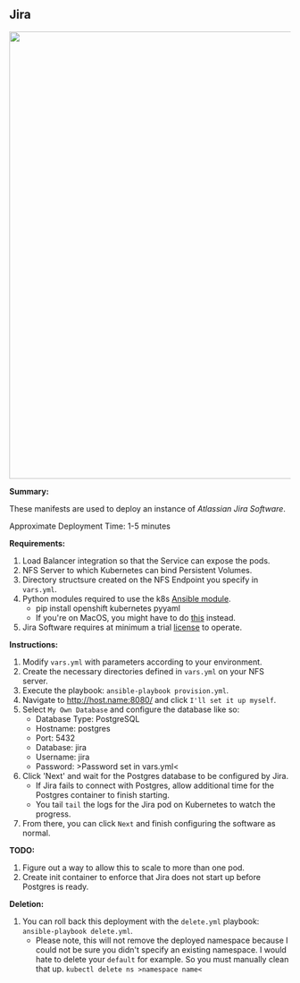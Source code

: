 ## Jira

<p align="center">
  <img src="https://raw.githubusercontent.com/zimmertr/Kubernetes-Manifests/master/Jira_Software/screenshot.png" width="800">
</p>

**Summary:**

These manifests are used to deploy an instance of *Atlassian Jira Software*. 

Approximate Deployment Time: 1-5 minutes

**Requirements:**  

1. Load Balancer integration so that the Service can expose the pods.
2. NFS Server to which Kubernetes can bind Persistent Volumes.
3. Directory structsure created on the NFS Endpoint you specify in `vars.yml`.
4. Python modules required to use the k8s [Ansible module](https://docs.ansible.com/ansible/latest/modules/k8s_module.html).    
    * pip install openshift kubernetes pyyaml 
    * If you're on MacOS, you might have to do [this](https://github.com/ansible/ansible/issues/43637#issuecomment-443495763) instead.  
5. Jira Software requires at minimum a trial [license](https://www.atlassian.com/software/jira/pricing?tab=self-managed) to operate. 

**Instructions:**  

1. Modify `vars.yml` with parameters according to your environment.
2. Create the necessary directories defined in `vars.yml` on your NFS server.
3. Execute the playbook: `ansible-playbook provision.yml`.  
4. Navigate to http://host.name:8080/ and click `I'll set it up myself`.
5. Select `My Own Database` and configure the database like so:
    * Database Type: PostgreSQL
    * Hostname: postgres
    * Port: 5432
    * Database: jira
    * Username: jira
    * Password: >Password set in vars.yml<
6. Click 'Next' and wait for the Postgres database to be configured by Jira.
    * If Jira fails to connect with Postgres, allow additional time for the Postgres container to finish starting.
    * You tail `tail` the logs for the Jira pod on Kubernetes to watch the progress.
7. From there, you can click `Next` and finish configuring the software as normal.

**TODO:**

1. Figure out a way to allow this to scale to more than one pod.
2. Create init container to enforce that Jira does not start up before Postgres is ready.

**Deletion:**  

1. You can roll back this deployment with the `delete.yml` playbook: `ansible-playbook delete.yml`.
    * Please note, this will not remove the deployed namespace because I could not be sure you didn't specify an existing namespace. I would hate to delete your `default` for example. So you must manually clean that up. `kubectl delete ns >namespace name<`
